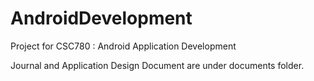 # AndroidDevelopment
Project for CSC780 : Android Application Development

Journal and Application Design Document are under documents folder.
